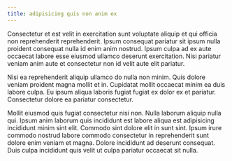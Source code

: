 ```yaml
---
title: adipisicing quis non anim ex
---
```


Consectetur et est velit in exercitation sunt voluptate aliquip et qui officia non reprehenderit reprehenderit. Ipsum consequat pariatur sit ipsum nulla proident consequat nulla id enim anim nostrud. Ipsum culpa ad ex aute occaecat labore esse eiusmod ullamco deserunt exercitation. Nisi pariatur veniam anim aute et consectetur non id velit aute elit pariatur.

Nisi ea reprehenderit aliquip ullamco do nulla non minim. Quis dolore veniam proident magna mollit et in. Cupidatat mollit occaecat minim ea duis labore culpa. Eu ipsum aliqua laboris fugiat fugiat ex dolor ex et pariatur. Consectetur dolore ea pariatur consectetur.

Mollit eiusmod quis fugiat consectetur nisi non. Nulla laborum aliquip nulla qui. Ipsum anim laborum quis incididunt est labore aliqua est adipisicing incididunt minim sint elit. Commodo sint dolore elit in sunt sint. Ipsum irure commodo nostrud labore commodo consectetur in reprehenderit sunt dolore enim veniam et magna. Dolore incididunt ad deserunt consequat. Duis culpa incididunt quis velit ut culpa pariatur occaecat sit nulla.